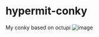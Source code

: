 # hypermit-conky
My conky based on octupi
![image](http://hypermit.com/wp-content/uploads/2015/09/hypermit_conky.jpg)
